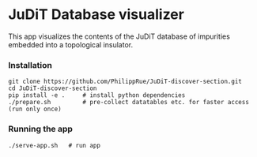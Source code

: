 
# JuDiT Database visualizer

This app visualizes the contents of the JuDiT database of impurities embedded into a topological insulator.

### Installation

```
git clone https://github.com/PhilippRue/JuDiT-discover-section.git
cd JuDiT-discover-section
pip install -e .     # install python dependencies
./prepare.sh         # pre-collect datatables etc. for faster access (run only once)
```

### Running the app

```
./serve-app.sh   # run app
```